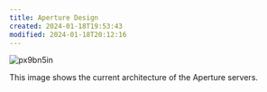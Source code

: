 ```yaml
---
title: Aperture Design
created: 2024-01-18T19:53:43
modified: 2024-01-18T20:12:16
---
```


![px9bn5in](res/px9bn5in.bmp)

This image shows the current architecture of the Aperture servers.
